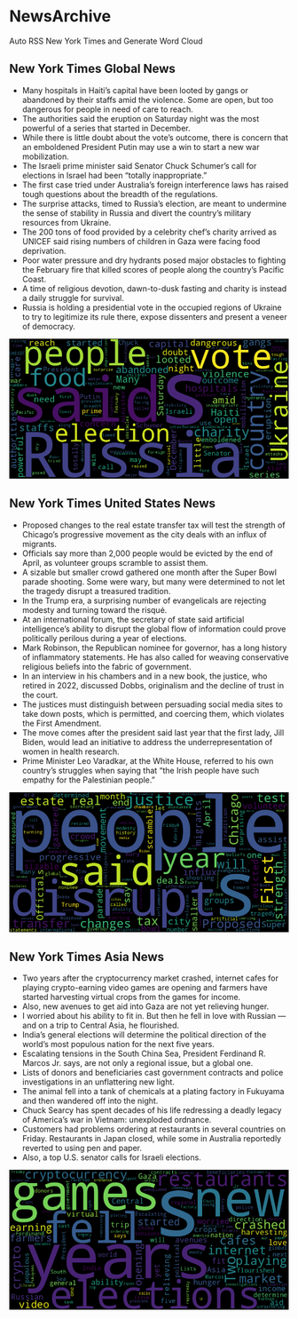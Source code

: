 # NewsArchive
Auto RSS New York Times and Generate Word Cloud

## New York Times Global News
* Many hospitals in Haiti’s capital have been looted by gangs or abandoned by their staffs amid the violence. Some are open, but too dangerous for people in need of care to reach.
* The authorities said the eruption on Saturday night was the most powerful of a series that started in December.
* While there is little doubt about the vote’s outcome, there is concern that an emboldened President Putin may use a win to start a new war mobilization.
* The Israeli prime minister said Senator Chuck Schumer’s call for elections in Israel had been “totally inappropriate.”
* The first case tried under Australia’s foreign interference laws has raised tough questions about the breadth of the regulations.
* The surprise attacks, timed to Russia’s election, are meant to undermine the sense of stability in Russia and divert the country’s military resources from Ukraine.
* The 200 tons of food provided by a celebrity chef’s charity arrived as UNICEF said rising numbers of children in Gaza were facing food deprivation.
* Poor water pressure and dry hydrants posed major obstacles to fighting the February fire that killed scores of people along the country’s Pacific Coast.
* A time of religious devotion, dawn-to-dusk fasting and charity is instead a daily struggle for survival.
* Russia is holding a presidential vote in the occupied regions of Ukraine to try to legitimize its rule there, expose dissenters and present a veneer of democracy.

![Global](./global.png)
## New York Times United States News
* Proposed changes to the real estate transfer tax will test the strength of Chicago’s progressive movement as the city deals with an influx of migrants.
* Officials say more than 2,000 people would be evicted by the end of April, as volunteer groups scramble to assist them.
* A sizable but smaller crowd gathered one month after the Super Bowl parade shooting. Some were wary, but many were determined to not let the tragedy disrupt a treasured tradition.
* In the Trump era, a surprising number of evangelicals are rejecting modesty and turning toward the risqué.
* At an international forum, the secretary of state said artificial intelligence’s ability to disrupt the global flow of information could prove politically perilous during a year of elections.
* Mark Robinson, the Republican nominee for governor, has a long history of inflammatory statements. He has also called for weaving conservative religious beliefs into the fabric of government.
* In an interview in his chambers and in a new book, the justice, who retired in 2022, discussed Dobbs, originalism and the decline of trust in the court.
* The justices must distinguish between persuading social media sites to take down posts, which is permitted, and coercing them, which violates the First Amendment.
* The move comes after the president said last year that the first lady, Jill Biden, would lead an initiative to address the underrepresentation of women in health research.
* Prime Minister Leo Varadkar, at the White House, referred to his own country’s struggles when saying that “the Irish people have such empathy for the Palestinian people.”

![US](./usnews.png)
## New York Times Asia News
* Two years after the cryptocurrency market crashed, internet cafes for playing crypto-earning video games are opening and farmers have started harvesting virtual crops from the games for income.
* Also, new avenues to get aid into Gaza are not yet relieving hunger.
* I worried about his ability to fit in. But then he fell in love with Russian — and on a trip to Central Asia, he flourished.
* India’s general elections will determine the political direction of the world’s most populous nation for the next five years.
* Escalating tensions in the South China Sea, President Ferdinand R. Marcos Jr. says, are not only a regional issue, but a global one.
* Lists of donors and beneficiaries cast government contracts and police investigations in an unflattering new light.
* The animal fell into a tank of chemicals at a plating factory in Fukuyama and then wandered off into the night.
* Chuck Searcy has spent decades of his life redressing a deadly legacy of America’s war in Vietnam: unexploded ordnance.
* Customers had problems ordering at restaurants in several countries on Friday. Restaurants in Japan closed, while some in Australia reportedly reverted to using pen and paper.
* Also, a top U.S. senator calls for Israeli elections.

![Asian](./asian.png)
